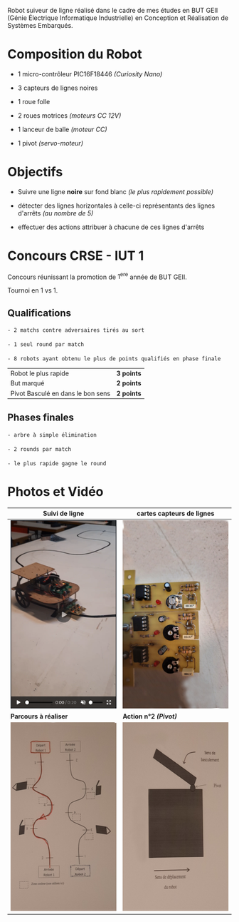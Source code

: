 Robot suiveur de ligne réalisé dans le cadre de mes études en BUT GEII (Génie Électrique Informatique Industrielle) en Conception et Réalisation de Systèmes Embarqués.

# Composition du Robot

- 1 micro-contrôleur PIC16F18446 *(Curiosity Nano)*

- 3 capteurs de lignes noires

- 1 roue folle

- 2 roues motrices *(moteurs CC 12V)*

- 1 lanceur de balle *(moteur CC)*

- 1 pivot *(servo-moteur)*

# Objectifs

- Suivre une ligne **noire** sur fond blanc *(le plus rapidement possible)*

- détecter des lignes horizontales à celle-ci représentants des lignes d'arrêts *(au nombre de 5)*

- effectuer des actions attribuer à chacune de ces lignes d'arrêts


# Concours CRSE - IUT 1

Concours réunissant la promotion de $1^{\text{ere}}$ année de BUT GEII.

Tournoi en 1 vs 1.

## Qualifications

	- 2 matchs contre adversaires tirés au sort

	- 1 seul round par match

	- 8 robots ayant obtenu le plus de points qualifiés en phase finale

|  |  |
|---------|---------|
| Robot le plus rapide  |  **3 points** |
| But marqué  | **2 points**  |
| Pivot Basculé en dans le bon sens  | **2 points**  |


## Phases finales

	- arbre à simple élimination

	- 2 rounds par match

	- le plus rapide gagne le round


# Photos et Vidéo


| Suivi de ligne | cartes capteurs de lignes | 
| ----------------------------- | ------------------------------ |
| [![Suivi d'une ligne](./assets/previewVideo.png)](https://github.com/Raserber/robotSuiveurDeLigne/assets/68132615/e9b9714c-48e8-4968-80c8-704890bd8066) | ![Capteur suiveur de ligne](./assets/capteurDeLigne.jpg)  |
| **Parcours à réaliser** | **Action n°2 *(Pivot)*** |
| ![Parcours ](./assets/parcours.jpg) | ![Capteur suiveur de ligne](./assets/pivot.jpg)  |